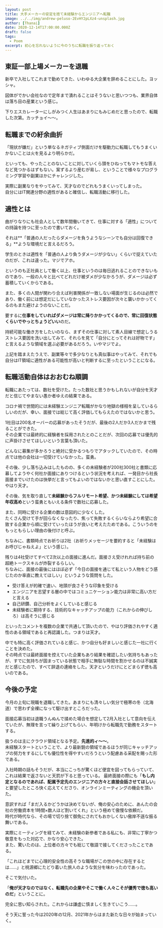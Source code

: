 ```yaml
---
layout: post
title: 大手メーカーの安定を捨て未経験からエンジニアへ転職
image: ../../img/andrew-peluso-2EvHY2pLXz4-unsplash.jpg
author: [Thanai]
date: 2020-12-14T17:00:00.000Z
draft: false
tags:
  - Poem
excerpt: 初心を忘れないように今のうちに転職を振り返っておく
---
```


## 東証一部上場メーカーを退職

新卒で入社してこれまで勤めてきた、いわゆる大企業を辞めることにした。ヨッシャ。

図体がでかい会社なので定年まで潰れることはそうないと思いつつも、業界自体は落ち目の産業という感じ。

下りエスカレーターにしがみつく人生はあまりにもみじめだと思ったので、転職した次第。カッチョイ〜〜。

## 転職までの紆余曲折

「現状が嫌だ」という単なるネガティブ側面だけを駆動力に転職してもうまくいかないことは火を見るより明らかだ。

といっても、やったことのないことに対していくら頭をひねってもマトモな答えなど見つかるはずもない。案ずるより産むが易し、ということで様々なプログラミング学習や副業ほかにチャレンジした。

実際に副業なりをやってみて、天才なのでどれもうまくいってしまった。  
自分にはIT関連分野の適性があると確信し、転職活動に移行した。

## 適性とは

曲がりなりにも社会人として数年間働いてきて、仕事に対する「適性」についての持論を持つに至ったので書いておく。

それは**「普通の人だったらダメージを負うようなシーンでも自分は回復できる」**ような環境だと言えるだろう。

学生のときは適性を「普通の人より負うダメージが少ない」くらいで捉えていたのだが、これは違った。マジでアホ。

というのも正社員として働く以上、仕事というのは毎日逃れることのできないものであり、一般の人々と比べてどれだけ被ダメが少なかろうが、ダメージは必ず蓄積していくからである。

また、多くの人間が関わり合えば利害関係が一致しない場面が生じるのは必然であり、働く前には想定だにしていなかったストレス要因が次々と襲いかかってくるのもまた避けようのないことだ。

要するに**仕事をしていればダメージは常に降りかかってくるので、常に回復状態くらいでやっとちょうどいい**のだ。

持続可能な働き方をしたいのなら、まずその仕事に対して素人目線で想定しうるストレス要因を洗い出してみて、それらを見て「自分にとってそれは好物です」と言えるような領域を選ぶ必要があるだろう。いやマジでよ。

上記を踏まえたうえで、副業等々で多少なりとも真似事はやってみて、それでも自分はIT領域に適性がある可能性が高いと判断するに至ったということになる。

## 転職活動自体はおおむね順調

転職にあたっては、数社を受けた。たった数社と思うかもしれないが自分を天才だと信じてやまない愚か者ゆえの結果である。

コロナ禍で世間的には未経験エンジニア転職がかなり地獄の様相を呈しているらしいのだが、幸い、面接では総じて高く評価してもらえたのではないかと思う。

1社目は200名オーバーの応募があったそうだが、最後の2人だか3人だかまで残ることができた。  
その企業では最終的に経験者を採用されたとのことだが、次回の応募では優先的に声掛けさせてほしいという言葉も頂いた。

どんなに募集が多かろうと絶対に受かるつもりでアタックしていたので、その時点では他の会社は一切受けていなかった。蛮勇。

その後、少し落ち込みはしたものの、多くの未経験者が200社300社と書類に応募してようやく何社か面接にありつけるという状況を考えれば、一発目から社長面接までいけたのは快挙だと言ってもよいのではないかと思い直すことにした。やはり天才。

その後、気を取り直して**未経験からフルリモート希望、かつ未経験にしては希望年収高め**という蛮勇ともいえる条件で数社に応募した。

また、同時に受ける企業の数は意図的に少なくした。  
たくさん受けて手が回らなくなったり、焦って失敗するくらいならより希望に合致する企業から順に受けていったほうが良いと考えたためである。こういうのをもっともらしい理由の後付けと呼ぶ。

ちなみに、書類時点でお祈りは2社（お祈りメッセージを要約すると「未経験はお呼びじゃねえよ」という感じ）。

残りは4社受けてすべて2次以上の面接に進んだ。面接さえ受けれれば持ち前の超絶トークスキルが炸裂するらしい。  
ちなみに、面接の最後にはほぼ必ず「今日の面接を通じて私という人物をどう感じたのか率直に教えてほしい」というような質問をした。

- 受け答えが的確で速い、地頭が良さそうな印象を受ける
- エンジニアを志望する層の中ではコミュニケーション能力は非常に高い方だと言える
- 自己研鑽、自己分析をよくしていると感じる
- 未経験者に期待する、技術的なキャッチアップの能力（これからの伸びしろ）は高そうに感じる

といったコメントを複数の企業で共通して頂いたので、やはり評価されやすく適性のある領域であると再認識した。つまりは天才。

中でも特に高く評価されていると感じ、かつ自分も好ましいと感じた一社に行くことを決めた。  
その時点では最終面接を控えていた企業もあり結果を確認したい気持ちもあったが、すでに気持ちが固まっている状態で相手に無駄な時間を割かせるのは不誠実だと感じたので、すべて辞退の連絡をした。天才というだけにとどまらず徳も高いのである。

## 今後の予定

今月の上旬に現職を退職してきた。あまりにも清々しい気分で極寒の冬（北海道）で思わず全裸になって駆け出すところだった。

面接応募当初は退職うんぬんで揉めた場合を想定して2月入社として意向を伝えていたが、無理を言って繰り上げてもらい、年明けから転職先で勤務をスタートする。

扱うのは主にクラウド領域となる予定。**先進的ィ〜〜**。  
未経験スタートということで、より最新鋭の領域であるほうが同じキャッチアップの努力をするにしても優位性を得やすいだろうという配慮ある采配を賜った形である。

入社時期の話もそうだが、本当にこっちが驚くほど便宜を図ってもらっていて、これは結果で返さないと天罰が下ると思っている。
最終面接の際にも「**もし内定となるのであれば、配属予定先のエンジニアの方々と直接会話させてほしい**」と要望したところ快く応えてくださり、オンラインミーティングの機会を頂いた。

意訳すれば「まだ入るかどうかは決めてないが、俺の安心のために、あんたの会社の労働資本を1時間×数人ほど割いてくれ」という極めて傲慢な依頼だ。  
時代が時代なら、その場で切り捨て御免にされてもおかしくない傲岸不遜な振る舞いである。

実際にミーティングを経てみて、未経験の新参者である私にも、非常に丁寧かつ敬意をもった対応で、かなり安心できた。  
また、驚いたのは、上位者の方々でも総じて敬語で接してくださったことである。

「これほどまでに心理的安全性の高そうな職場がこの世の中に存在するとは……」と桃源郷にたどり着いた旅人のような気分を味わったのであった。

そこで気付いた。

「**俺が天才なのではなく、転職先の企業やそこで働く人々こそが優秀で徳も高いのだ**」ということに。

完全に思い知らされた。これからは謙虚に慎ましく生きていこう……。

そう天に誓った今は2020年の12月、2021年からはまた新たな日々が始まっていく。

